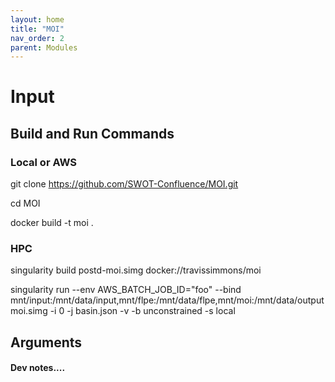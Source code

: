 ```yaml
---
layout: home
title: "MOI"
nav_order: 2
parent: Modules
---
```


# Input

## Build and Run Commands

### Local or AWS
git clone https://github.com/SWOT-Confluence/MOI.git

cd MOI

docker build -t moi .

### HPC
singularity build postd-moi.simg docker://travissimmons/moi

singularity run --env AWS_BATCH_JOB_ID="foo" --bind mnt/input:/mnt/data/input,mnt/flpe:/mnt/data/flpe,mnt/moi:/mnt/data/output moi.simg -i 0 -j basin.json -v -b unconstrained -s local

## Arguments

#### Dev notes....
